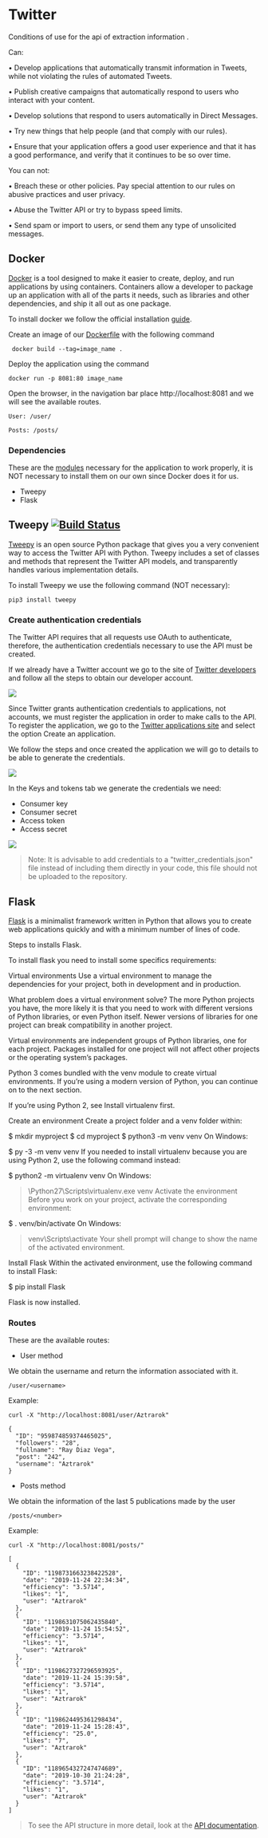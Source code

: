 # Twitter

Conditions of use for the api of extraction information .

Can:

• Develop applications that automatically transmit information in Tweets, while not violating the rules of automated Tweets.

• Publish creative campaigns that automatically respond to users who interact with your content.

• Develop solutions that respond to users automatically in Direct Messages.

• Try new things that help people (and that comply with our rules).

• Ensure that your application offers a good user experience and that it has a good performance, and verify that it continues to be so over time.

You can not:

• Breach these or other policies. Pay special attention to our rules on abusive practices and user privacy.

• Abuse the Twitter API or try to bypass speed limits.

• Send spam or import to users, or send them any type of unsolicited messages.

## Docker
[Docker](https://www.docker.com/why-docker) is a tool designed to make it easier to create, deploy, and run applications by using containers. Containers allow a developer to package up an application with all of the parts it needs, such as libraries and other dependencies, and ship it all out as one package.

To install docker we follow the official installation [guide](https://docs.docker.com/v17.09/engine/installation/).

Create an image of our [Dockerfile](https://runnable.com/docker/python/dockerize-your-python-application) with the following command
```
 docker build --tag=image_name .
```

Deploy the application using the command
```
docker run -p 8081:80 image_name
```

Open the browser, in the navigation bar place http://localhost:8081 and we will see the available routes.
```
User: /user/

Posts: /posts/
```
### Dependencies
These are the [modules](https://github.com/IngenieriaDeSistemasUTB/ArcSoft2p2019/blob/master/twitter/requirements.txt) necessary for the application to work properly, it is NOT necessary to install them on our own since Docker does it for us.
* Tweepy
* Flask

## Tweepy [![Build Status](https://travis-ci.org/tweepy/tweepy.svg?branch=master)](https://travis-ci.org/tweepy/tweepy)
[Tweepy](http://docs.tweepy.org/en/latest/) is an open source Python package that gives you a very convenient way to access the Twitter API with Python. Tweepy includes a set of classes and methods that represent the Twitter API models, and transparently handles various implementation details.

To install Tweepy we use the following command (NOT necessary):

```
pip3 install tweepy
```

### Create authentication credentials
The Twitter API requires that all requests use OAuth to authenticate, therefore, the authentication credentials necessary to use the API must be created.

If we already have a Twitter account we go to the site of [Twitter developers](https://developer.twitter.com/) and follow all the steps to obtain our developer account.

<img src="https://i.ibb.co/1XrhkZH/twitterdev.png">

Since Twitter grants authentication credentials to applications, not accounts, we must register the application in order to make calls to the API. To register the application, we go to the [Twitter applications site](https://developer.twitter.com/en/apps) and select the option Create an application.

We follow the steps and once created the application we will go to details to be able to generate the credentials.

<img src="https://i.ibb.co/0m7BJdY/Captura-de-Pantalla-2019-10-09-a-la-s-5-49-17-p-m.png">

In the Keys and tokens tab we generate the credentials we need:

* Consumer key
* Consumer secret
* Access token
* Access secret

<img src="https://i.ibb.co/0Msw8xh/Captura-de-Pantalla-2019-10-09-a-la-s-5-52-30-p-m.png">

> Note: It is advisable to add credentials to a "twitter_credentials.json" file instead of including them directly in your code, this file should not be uploaded to the repository.

## Flask
[Flask](http://flask.palletsprojects.com/en/1.1.x/) is a minimalist framework written in Python that allows you to create web applications quickly and with a minimum number of lines of code.

Steps to installs Flask.

To install flask you need to install some specifics requirements:

Virtual environments
Use a virtual environment to manage the dependencies for your project, both in development and in production.

What problem does a virtual environment solve? The more Python projects you have, the more likely it is that you need to work with different versions of Python libraries, or even Python itself. Newer versions of libraries for one project can break compatibility in another project.

Virtual environments are independent groups of Python libraries, one for each project. Packages installed for one project will not affect other projects or the operating system’s packages.

Python 3 comes bundled with the venv module to create virtual environments. If you’re using a modern version of Python, you can continue on to the next section.

If you’re using Python 2, see Install virtualenv first.

Create an environment
Create a project folder and a venv folder within:

$ mkdir myproject
$ cd myproject
$ python3 -m venv venv
On Windows:

$ py -3 -m venv venv
If you needed to install virtualenv because you are using Python 2, use the following command instead:

$ python2 -m virtualenv venv
On Windows:

> \Python27\Scripts\virtualenv.exe venv
Activate the environment
Before you work on your project, activate the corresponding environment:

$ . venv/bin/activate
On Windows:

> venv\Scripts\activate
Your shell prompt will change to show the name of the activated environment.

Install Flask
Within the activated environment, use the following command to install Flask:

$ pip install Flask

Flask is now installed. 

### Routes
These are the available routes:

* User method

We obtain the username and return the information associated with it.

```
/user/<username>
```

Example:

```
curl -X "http://localhost:8081/user/Aztrarok"
```
```
{
  "ID": "959874859374465025", 
  "followers": "28", 
  "fullname": "Ray Diaz Vega", 
  "post": "242", 
  "username": "Aztrarok"
}
```

* Posts method

We obtain the information of the last 5 publications made by the user

```
/posts/<number>
```

Example:

```
curl -X "http://localhost:8081/posts/"
```
```
[
  {
    "ID": "1198731663238422528", 
    "date": "2019-11-24 22:34:34", 
    "efficiency": "3.5714", 
    "likes": "1", 
    "user": "Aztrarok"
  }, 
  {
    "ID": "1198631075062435840", 
    "date": "2019-11-24 15:54:52", 
    "efficiency": "3.5714", 
    "likes": "1", 
    "user": "Aztrarok"
  }, 
  {
    "ID": "1198627327296593925", 
    "date": "2019-11-24 15:39:58", 
    "efficiency": "3.5714", 
    "likes": "1", 
    "user": "Aztrarok"
  }, 
  {
    "ID": "1198624495361298434", 
    "date": "2019-11-24 15:28:43", 
    "efficiency": "25.0", 
    "likes": "7", 
    "user": "Aztrarok"
  }, 
  {
    "ID": "1189654327247474689", 
    "date": "2019-10-30 21:24:28", 
    "efficiency": "3.5714", 
    "likes": "1", 
    "user": "Aztrarok"
  }
]
```

> To see the API structure in more detail, look at the [API documentation](https://ingenieriadesistemasutb.github.io/ArcSoft2p2019/).
